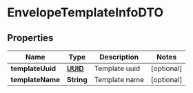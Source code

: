 # EnvelopeTemplateInfoDTO

## Properties
Name | Type | Description | Notes
------------ | ------------- | ------------- | -------------
**templateUuid** | [**UUID**](UUID.md) | Template uuid |  [optional]
**templateName** | **String** | Template name |  [optional]
